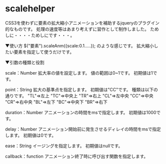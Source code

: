 scalehelper
===========

CSS3を使わずに要素の拡大縮小アニメーションを補助するjqueryのプラグイン的なものです。
処理の速度等はあまり考えずに習作として制作しました。
ためしに・・・・ためしにです・・・。

▼使い方
$("要素").scaleAnm({scale:0.1.....});
のような感じです。
拡大縮小したい要素を指定して使うだけです。

▼引数の種類と役割

scale：Number 
拡大率の値を設定します。
値の範囲は0~1です。
初期値は1です。

point：String
拡大の基準点を指定します。
初期値は"CC"です。
種類は以下の通りです。
"TL"⇒左上
"TC"⇒中央上
"TR"⇒右上
"CL"⇒左中央
"CC"⇒中央
"CR"⇒右中央
"BL"⇒左下
"BC"⇒中央下
"BR"⇒右下

duration：Number
アニメーションの時間をmsで指定します。
初期値は1000です。

delay：Number
アニメーション開始前に発生させるディレイの時間をmsで指定します。
初期値は0です。

ease：String
イージングを指定します。
初期値はnullです。

callback：function
アニメーション終了時に呼び出す関数を指定します。
